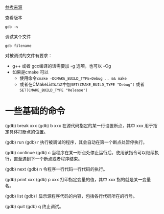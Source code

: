 [参考来源](http://c.biancheng.net/view/8153.html)

查看版本
```
gdb -v
```

调试某个文件
```
gdb filename
```

对被调试的文件有要求：
* g++ 或者 gcc编译的话需要加 -g 选项，也可以 -Og
* 如果是cmake 可以
	* 使用命令`cmake -DCMAKE_BUILD_TYPE=Debug .. && make`
	* 或者在CMakeLists.txt中加`SET(CMAKE_BUILD_TYPE "Debug”)` 或者 `SET(CMAKE_BUILD_TYPE "Release")`

# 一些基础的命令
(gdb) break xxx 
(gdb) b xxx	
在源代码指定的某一行设置断点，其中 xxx 用于指定具体打断点的位置。


(gdb) run 
(gdb) r	
执行被调试的程序，其会自动在第一个断点处暂停执行。


(gdb) continue 
(gdb) c	
当程序在某一断点处停止运行后，使用该指令可以继续执行，直至遇到下一个断点或者程序结束。


(gdb) next 
(gdb) n	
令程序一行代码一行代码的执行。


(gdb) print xxx 
(gdb) p xxx	
打印指定变量的值，其中 xxx 指的就是某一变量名。


(gdb) list 
(gdb) l	
显示源程序代码的内容，包括各行代码所在的行号。


(gdb) quit 
(gdb) q	
终止调试。